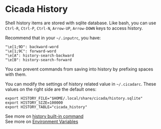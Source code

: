 # Cicada History

Shell history items are stored with sqlite database. Like bash, you can use
`Ctrl-R`, `Ctrl-P`, `Ctrl-N`, `Arrow-UP`, `Arrow-DOWN` keys to access history.

Recommend that in your `~/.inputrc`, you have:

```
"\e[1;9D": backward-word
"\e[1;9C": forward-word
"\e[A": history-search-backward
"\e[B": history-search-forward
```

You can prevent commands from saving into history by prefixing spaces with
them.

You can modify the settings of history related value in `~/.cicadarc`. These
values on the right side are the default ones:

```
export HISTORY_FILE="$HOME/.local/share/cicada/history.sqlite"
export HISTORY_SIZE=100000
export HISTORY_TABLE="cicada_history"
```

See more on [history built-in command](https://github.com/mitnk/cicada/blob/master/docs/built-in-cmd.md#history)  
See more on [Environment Variables](https://github.com/mitnk/cicada/blob/master/docs/envs.md#history_size)  
